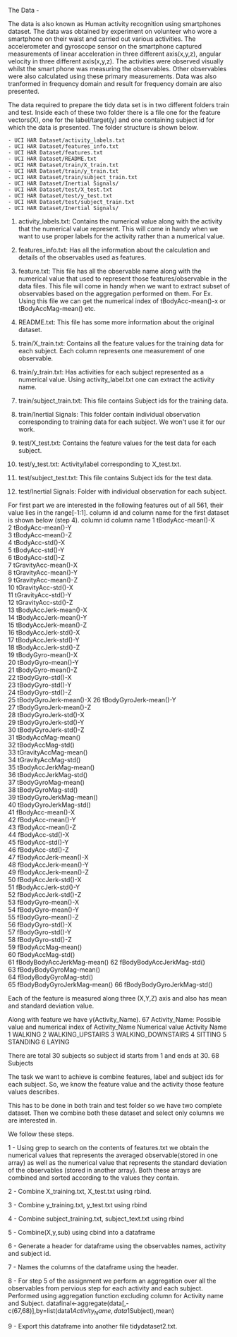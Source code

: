 The Data - 

The data is also known as Human activity recognition using smartphones dataset.
The data was obtained by experiment on volunteer who wore a smartphone on their
waist and carried out various activities. The accelerometer and gyroscope 
sensor on the smartphone captured measurements of linear acceleration in three 
different axis(x,y,z),  angular velocity in three different axis(x,y,z).
The activities were observed  visually whilst the smart phone was measuring the 
observables. Other observables were also calculated using these primary 
measurements. Data was also tranformed in  frequency domain and result for frequency 
domain are also presented.

The data required to prepare the tidy data set is in two different folders train 
and test. Inside each of these two folder there is a file one for the feature 
vectors(X), one for the label/target(y) and one containing subject id for which 
the data is presented. The folder structure is shown below.

    - UCI HAR Dataset/activity_labels.txt
    - UCI HAR Dataset/features_info.txt
    - UCI HAR Dataset/features.txt
    - UCI HAR Dataset/README.txt
    - UCI HAR Dataset/train/X_train.txt
    - UCI HAR Dataset/train/y_train.txt
    - UCI HAR Dataset/train/subject_train.txt
    - UCI HAR Dataset/Inertial Signals/ 
    - UCI HAR Dataset/test/X_test.txt
    - UCI HAR Dataset/test/y_test.txt
    - UCI HAR Dataset/test/subject_train.txt
    - UCI HAR Dataset/Inertial Signals/ 


1. activity_labels.txt: Contains the numerical value along with the activity 
that the numerical value represent.  This will come in handy when we want to use 
proper labels for the activity rather than a numerical value.

2. features_info.txt: Has all the information about the calculation and details 
of the observables used as features.

3. feature.txt: This file has all the observable name along with the numerical 
value that  used to represent those features/observable in the data files. 
This file will come in handy when we want to extract subset of observables
based on the aggregation performed on them. For Ex. Using this file we can get 
the numerical index of tBodyAcc-mean()-x or tBodyAccMag-mean() etc. 

4. README.txt: This file has some more information about the original dataset. 

5. train/X_train.txt: Contains all the feature values for the training data for 
each subject. Each column represents one measurement of one observable.

6. train/y_train.txt: Has activities for each subject represented as a numerical 
value. Using activity_label.txt one can extract the activity name.

7. train/subject_train.txt: This file contains Subject ids for the training data.

8. train/Inertial Signals: This folder contain individual observation corresponding 
to training data for each subject. We won't use it for our work.


9. test/X_test.txt: Contains the feature values for the test data for 
each subject.

10. test/y_test.txt: Activity/label corresponding to X_test.txt.

11. test/subject_test.txt: This file contains Subject ids for the test data.

12. test/Inertial Signals: Folder with individual observation for each subject.

For first part we are interested in the following features out of all 561, their 
value lies in the range[-1:1]. column id and column name for the first dataset is
shown below (step 4).
    column id   column name
    1           tBodyAcc-mean()-X           
    2           tBodyAcc-mean()-Y           
    3           tBodyAcc-mean()-Z           
    4           tBodyAcc-std()-X            
    5           tBodyAcc-std()-Y            
    6           tBodyAcc-std()-Z           
    7           tGravityAcc-mean()-X        
    8           tGravityAcc-mean()-Y        
    9           tGravityAcc-mean()-Z        
    10          tGravityAcc-std()-X         
    11          tGravityAcc-std()-Y         
    12          tGravityAcc-std()-Z        
    13          tBodyAccJerk-mean()-X       
    14          tBodyAccJerk-mean()-Y       
    15          tBodyAccJerk-mean()-Z       
    16          tBodyAccJerk-std()-X        
    17          tBodyAccJerk-std()-Y        
    18          tBodyAccJerk-std()-Z       
    19          tBodyGyro-mean()-X         
    20          tBodyGyro-mean()-Y          
    21          tBodyGyro-mean()-Z          
    22          tBodyGyro-std()-X           
    23          tBodyGyro-std()-Y           
    24          tBodyGyro-std()-Z          
    25          tBodyGyroJerk-mean()-X
    26          tBodyGyroJerk-mean()-Y      
    27          tBodyGyroJerk-mean()-Z      
    28          tBodyGyroJerk-std()-X      
    29          tBodyGyroJerk-std()-Y       
    30          tBodyGyroJerk-std()-Z      
    31          tBodyAccMag-mean()       
    32          tBodyAccMag-std()           
    33          tGravityAccMag-mean()          
    34          tGravityAccMag-std()        
    35          tBodyAccJerkMag-mean()      
    36          tBodyAccJerkMag-std()      
    37          tBodyGyroMag-mean()        
    38          tBodyGyroMag-std()          
    39          tBodyGyroJerkMag-mean()     
    40          tBodyGyroJerkMag-std()      
    41          fBodyAcc-mean()-X           
    42          fBodyAcc-mean()-Y          
    43          fBodyAcc-mean()-Z           
    44          fBodyAcc-std()-X            
    45          fBodyAcc-std()-Y            
    46          fBodyAcc-std()-Z            
    47          fBodyAccJerk-mean()-X       
    48          fBodyAccJerk-mean()-Y      
    49          fBodyAccJerk-mean()-Z      
    50          fBodyAccJerk-std()-X       
    51          fBodyAccJerk-std()-Y        
    52          fBodyAccJerk-std()-Z        
    53          fBodyGyro-mean()-X          
    54          fBodyGyro-mean()-Y         
    55          fBodyGyro-mean()-Z         
    56          fBodyGyro-std()-X           
    57          fBodyGyro-std()-Y           
    58          fBodyGyro-std()-Z           
    59          fBodyAccMag-mean()          
    60          fBodyAccMag-std()          
    61          fBodyBodyAccJerkMag-mean()
    62          fBodyBodyAccJerkMag-std()  
    63          fBodyBodyGyroMag-mean()     
    64          fBodyBodyGyroMag-std()      
    65          fBodyBodyGyroJerkMag-mean()
    66          fBodyBodyGyroJerkMag-std() 

Each of the feature is measured along three (X,Y,Z) axis and also has mean and 
standard deviation value. 

Along with feature we have y(Activity_Name).
    67          Activity_Name:
            Possible value and numerical index of Activity_Name
            Numerical value     Activity Name
            1                   WALKING
            2                   WALKING_UPSTAIRS
            3                   WALKING_DOWNSTAIRS
            4                   SITTING
            5                   STANDING
            6                   LAYING
              

There are total 30 subjects so subject id starts from 1 and ends at 30.
    68          Subjects


The task we want to achieve is combine features, label and subject ids for each
subject. So, we know the feature value and the activity those feature values
describes.


This has to be done in both train and test folder so we have two complete dataset. 
Then we combine both these dataset and select only columns we are interested in.

We follow these steps.
    
1 - Using grep to search on the contents of features.txt we obtain the numerical 
values that represents the averaged observable(stored in one array) as well as 
the numerical value that represents the standard deviation of the observables 
(stored in another array). Both these arrays are combined and sorted according
to the values they contain.


2 - Combine X_training.txt, X_test.txt using rbind.

3 - Combine y_training.txt, y_test.txt using rbind

4 - Combine subject_training.txt, subject_text.txt using rbind
    
5 - Combine(X,y,sub) using cbind into a dataframe 

    
6 - Generate a header for dataframe using the observables names, activity and 
subject id.

7 - Names the columns of the dataframe using the header. 
    
8 - For step 5 of the assignment we perform an aggregation  over all the observables
from pervious step for each activity and each subject. Performed using aggregation function
    excluding column for Activity name and Subject.
    datafinal<-aggregate(data[,-c(67,68)],by=list(data1$Activity_Name,data1$Subject),mean)

        
9 - Export this dataframe into another file tidydataset2.txt.
